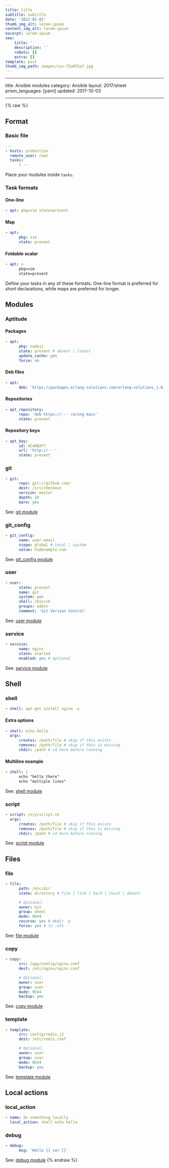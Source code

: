 ```yaml
---
title: title
subtitle: subtitle
date: '2022-01-03'
thumb_img_alt: lorem-ipsum
content_img_alt: lorem-ipsum
excerpt: lorem-ipsum
seo:
    title: ''
    description: ''
    robots: []
    extra: []
template: post
thumb_img_path: images/css-72a655a7.jpg
---
```


---

title: Ansible modules
category: Ansible
layout: 2017/sheet
prism_languages: [yaml]
updated: 2017-10-03

---

{% raw %}

## Format

### Basic file

```yaml
---
- hosts: production
  remote_user: root
  tasks:
      - ···
```

Place your modules inside `tasks`.

### Task formats

#### One-line

```yaml
- apt: pkg=vim state=present
```

#### Map

```yaml
- apt:
      pkg: vim
      state: present
```

#### Foldable scalar

```yaml
- apt: >
      pkg=vim
      state=present
```

Define your tasks in any of these formats. One-line format is preferred for short declarations, while maps are preferred for longer.

## Modules

### Aptitude

#### Packages

```yaml
- apt:
      pkg: nodejs
      state: present # absent | latest
      update_cache: yes
      force: no
```

#### Deb files

```yaml
- apt:
      deb: 'https://packages.erlang-solutions.com/erlang-solutions_1.0_all.deb'
```

#### Repositories

```yaml
- apt_repository:
      repo: 'deb https://··· raring main'
      state: present
```

#### Repository keys

```yaml
- apt_key:
      id: AC40B2F7
      url: 'http://···'
      state: present
```

### git

```yaml
- git:
      repo: git://github.com/
      dest: /srv/checkout
      version: master
      depth: 10
      bare: yes
```

See: [git module](http://devdocs.io/ansible/git_module)

### git_config

```yaml
- git_config:
      name: user.email
      scope: global # local | system
      value: hi@example.com
```

See: [git_config module](http://devdocs.io/ansible/git_config_module)

### user

```yaml
- user:
      state: present
      name: git
      system: yes
      shell: /bin/sh
      groups: admin
      comment: 'Git Version Control'
```

See: [user module](http://devdocs.io/ansible/user_module)

### service

```yaml
- service:
      name: nginx
      state: started
      enabled: yes # optional
```

See: [service module](http://devdocs.io/ansible/service_module)

## Shell

### shell

```yaml
- shell: apt-get install nginx -y
```

#### Extra options

```yaml
- shell: echo hello
  args:
      creates: /path/file # skip if this exists
      removes: /path/file # skip if this is missing
      chdir: /path # cd here before running
```

#### Multiline example

```yaml
- shell: |
      echo "hello there"
      echo "multiple lines"
```

See: [shell module](http://devdocs.io/ansible/shell_module)

### script

```yaml
- script: /x/y/script.sh
  args:
      creates: /path/file # skip if this exists
      removes: /path/file # skip if this is missing
      chdir: /path # cd here before running
```

See: [script module](http://devdocs.io/ansible/script_module)

## Files

### file

```yaml
- file:
      path: /etc/dir
      state: directory # file | link | hard | touch | absent

      # Optional:
      owner: bin
      group: wheel
      mode: 0644
      recurse: yes # mkdir -p
      force: yes # ln -nfs
```

See: [file module](http://devdocs.io/ansible/file_module)

### copy

```yaml
- copy:
      src: /app/config/nginx.conf
      dest: /etc/nginx/nginx.conf

      # Optional:
      owner: user
      group: user
      mode: 0644
      backup: yes
```

See: [copy module](http://devdocs.io/ansible/copy_module)

### template

```yaml
- template:
      src: config/redis.j2
      dest: /etc/redis.conf

      # Optional:
      owner: user
      group: user
      mode: 0644
      backup: yes
```

See: [template module](http://devdocs.io/ansible/template_module)

## Local actions

### local_action

```yaml
- name: do something locally
  local_action: shell echo hello
```

### debug

```yaml
- debug:
      msg: 'Hello {{ var }}'
```

See: [debug module](http://devdocs.io/ansible/debug_module)
{% endraw %}
